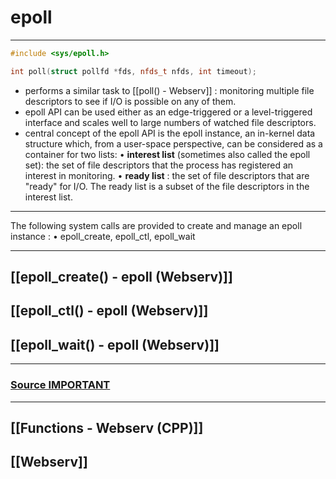 # epoll
---
~~~cpp
#include <sys/epoll.h>

int poll(struct pollfd *fds, nfds_t nfds, int timeout);
~~~
- performs a similar task to [[poll() - Webserv]] : monitoring multiple file descriptors to see if I/O is possible on any of them.  
- epoll API can be used either as an edge-triggered or a level-triggered interface and scales well to large numbers of watched file descriptors.
- central concept of the epoll API is the epoll instance, an in-kernel data structure which, from a user-space perspective, can be considered as a container for two lists:
	• **interest list** (sometimes also called the epoll set): the set of file descriptors that the process has registered an interest in monitoring.
	• **ready list** : the set of file descriptors that are "ready" for I/O.  The ready list is a subset of the file descriptors in the interest list.  
---
The following system calls are provided to create and manage an epoll instance :
	• epoll_create, epoll_ctl, epoll_wait

---
## [[epoll_create() - epoll (Webserv)]]
## [[epoll_ctl() - epoll (Webserv)]]
## [[epoll_wait() - epoll (Webserv)]]
---
### [Source IMPORTANT](https://man7.org/linux/man-pages/man7/epoll.7.html)
---
## [[Functions - Webserv (CPP)]]
## [[Webserv]]